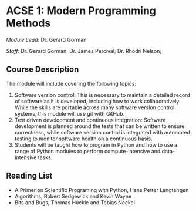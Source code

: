 # ACSE 1: Modern Programming Methods

_Module Lead_: Dr. Gerard Gorman

_Staff_: Dr. Gerard Gorman; Dr. James Percival; Dr. Rhodri Nelson;

## Course Description
The module will include covering the following topics:
1. Software version control: This is necessary to maintain a detailed record of software as it is developed, including how to work collaboratively. While the skills are portable across many software version control systems, this module will use git with GitHub.
2. Test driven development and continuous integration: Software development is planned around the tests that can be written to ensure correctness, while software version control is integrated with automated testing to monitor software health on a continuous basis. 
3. Students will be taught how to program in Python and how to use a range of Python modules to perform compute-intensive and data-intensive tasks.

## Reading List

- A Primer on Scientific Programing with Python, Hans Petter Langtengen
- Algorithms, Robert Sedgewick and Kevin Wayne
- Bits and Bugs, Thomas Huckle and Tobias Neckel